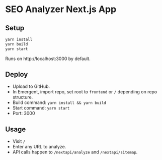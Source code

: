 
# SEO Analyzer Next.js App

## Setup

```bash
yarn install
yarn build
yarn start
```

Runs on http://localhost:3000 by default.

## Deploy

- Upload to GitHub.
- In Emergent, import repo, set root to `frontend` or `/` depending on repo structure.
- Build command: `yarn install && yarn build`
- Start command: `yarn start`
- Port: 3000

## Usage

- Visit `/`
- Enter any URL to analyze.
- API calls happen to `/nextapi/analyze` and `/nextapi/sitemap`.

